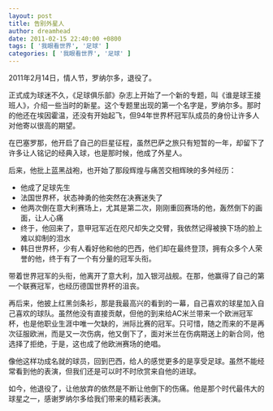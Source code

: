 ```yaml
---
layout: post
title: 告别外星人
author: dreamhead
date: 2011-02-15 22:40:00 +0800
tags: [ '我眼看世界', '足球' ]
categories: [ '我眼看世界', '足球' ]
---
```


2011年2月14日，情人节，罗纳尔多，退役了。

正式成为球迷不久，《足球俱乐部》杂志上开始了一个新的专题，叫《谁是球王接班人》，介绍一些当时的新星。这个专题里出现的第一个名字是，罗纳尔多。那时的他还在埃因霍温，还没有开始起飞，但94年世界杯冠军队成员的身份让许多人对他寄以很高的期望。

在巴塞罗那，他开启了自己的巨星征程，虽然巴萨之旅只有短暂的一年，却留下了许多让人铭记的经典入球，也是那时候，他成了外星人。

后来，他批上蓝黑战袍，也开始了那段辉煌与痛苦交相辉映的多舛经历：

- 他成了足球先生
- 法国世界杯，状态神勇的他突然在决赛迷失了
- 他两次倒在意大利赛场上，尤其是第二次，刚刚重回赛场的他，轰然倒下的画面，让人心痛
- 终于，他回来了，意甲冠军近在咫尺却失之交臂，我依然记得被换下场的脸上难以抑制的泪水
- 韩日世界杯，少有人看好他和他的巴西，他们却在最终登顶，拥有众多个人荣誉的他，终于有了一个有分量的冠军头衔。

带着世界冠军的头衔，他离开了意大利，加入银河战舰。在那，他赢得了自己的第一个联赛冠军，也经历德国世界杯的沮丧。  
  
再后来，他披上红黑剑条衫，那是我最高兴的看到的一幕，自己喜欢的球星加入自己喜欢的球队。虽然他没有直接贡献，但他的到来给AC米兰带来一个欧洲冠军杯，也是他职业生涯中唯一欠缺的，洲际比赛的冠军。只可惜，随之而来的不是再次征服欧洲，而是又一次伤病，他又倒下了，面对米兰在伤病期送上的新合同，他选择了拒绝，于是，这也成了他欧洲赛场的绝唱。  
  
像他这样功成名就的球员，回到巴西，给人的感觉更多的是享受足球。虽然不能经常看到他的表演，但我们还是可以时不时欣赏来自他的进球。

如今，他退役了，让他放弃的依然是不断让他倒下的伤痛。他是那个时代最伟大的球星之一，感谢罗纳尔多给我们带来的精彩表演。


